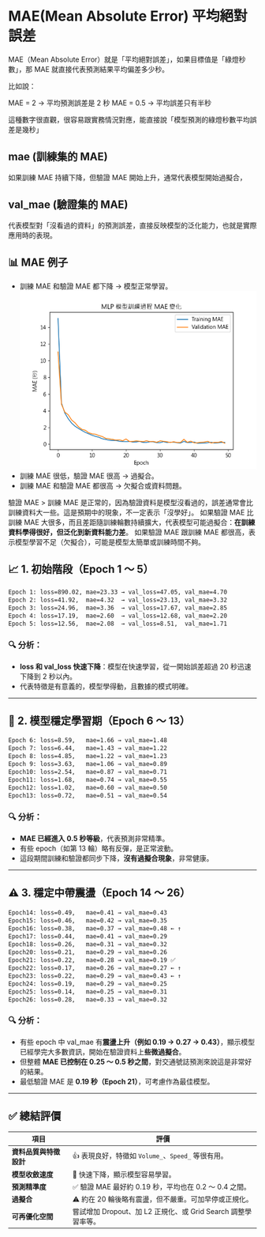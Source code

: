 # MAE(Mean Absolute Error) 平均絕對誤差

MAE（Mean Absolute Error）就是「平均絕對誤差」，如果目標值是「綠燈秒數」，那 MAE 就直接代表預測結果平均偏差多少秒。

比如說：

MAE = 2 → 平均預測誤差是 2 秒
MAE = 0.5 → 平均誤差只有半秒

這種數字很直觀，很容易跟實務情況對應，能直接說「模型預測的綠燈秒數平均誤差是幾秒」

## mae (訓練集的 MAE)

如果訓練 MAE 持續下降，但驗證 MAE 開始上升，通常代表模型開始過擬合，

## val_mae (驗證集的 MAE)

代表模型對「沒看過的資料」的預測誤差，直接反映模型的泛化能力，也就是實際應用時的表現。

## 📊 MAE 例子

- 訓練 MAE 和驗證 MAE 都下降 → 模型正常學習。
  ![alt text](images/image.png)
- 訓練 MAE 很低，驗證 MAE 很高 → 過擬合。
- 訓練 MAE 和驗證 MAE 都很高 → 欠擬合或資料問題。

驗證 MAE > 訓練 MAE 是正常的，因為驗證資料是模型沒看過的，誤差通常會比訓練資料大一些。這是預期中的現象，不一定表示「沒學好」。
如果驗證 MAE 比訓練 MAE 大很多，而且差距隨訓練輪數持續擴大，代表模型可能過擬合：**在訓練資料學得很好，但泛化到新資料能力差**。
如果驗證 MAE 跟訓練 MAE 都很高，表示模型學習不足（欠擬合），可能是模型太簡單或訓練時間不夠。

## 📈 1. 初始階段（Epoch 1 ～ 5）

```
Epoch 1: loss=890.02, mae=23.33 → val_loss=47.05, val_mae=4.70
Epoch 2: loss=41.92,  mae=4.32  → val_loss=23.13, val_mae=3.32
Epoch 3: loss=24.96,  mae=3.36  → val_loss=17.67, val_mae=2.85
Epoch 4: loss=17.19,  mae=2.60  → val_loss=12.68, val_mae=2.20
Epoch 5: loss=12.56,  mae=2.08  → val_loss=8.51,  val_mae=1.71
```

### 🔍 分析：

- **loss 和 val_loss 快速下降**：模型在快速學習，從一開始誤差超過 20 秒迅速下降到 2 秒以內。
- 代表特徵是有意義的，模型學得動，且數據的模式明確。

---

## 🧠 2. 模型穩定學習期（Epoch 6 ～ 13）

```
Epoch 6: loss=8.59,   mae=1.66 → val_mae=1.48
Epoch 7: loss=6.44,   mae=1.43 → val_mae=1.22
Epoch 8: loss=4.85,   mae=1.22 → val_mae=1.23
Epoch 9: loss=3.63,   mae=1.06 → val_mae=0.89
Epoch10: loss=2.54,   mae=0.87 → val_mae=0.71
Epoch11: loss=1.68,   mae=0.74 → val_mae=0.55
Epoch12: loss=1.02,   mae=0.60 → val_mae=0.50
Epoch13: loss=0.72,   mae=0.51 → val_mae=0.54
```

### 🔍 分析：

- **MAE 已經進入 0.5 秒等級**，代表預測非常精準。
- 有些 epoch（如第 13 輪）略有反彈，是正常波動。
- 這段期間訓練和驗證都同步下降，**沒有過擬合現象**，非常健康。

---

## ⚠️ 3. 穩定中帶震盪（Epoch 14 ～ 26）

```
Epoch14: loss=0.49,   mae=0.41 → val_mae=0.43
Epoch15: loss=0.46,   mae=0.42 → val_mae=0.35
Epoch16: loss=0.38,   mae=0.37 → val_mae=0.48 ← ↑
Epoch17: loss=0.44,   mae=0.41 → val_mae=0.29
Epoch18: loss=0.26,   mae=0.31 → val_mae=0.32
Epoch20: loss=0.21,   mae=0.29 → val_mae=0.26
Epoch21: loss=0.22,   mae=0.28 → val_mae=0.19 ✅
Epoch22: loss=0.17,   mae=0.26 → val_mae=0.27 ← ↑
Epoch23: loss=0.22,   mae=0.29 → val_mae=0.43 ← ↑
Epoch24: loss=0.19,   mae=0.29 → val_mae=0.25
Epoch25: loss=0.14,   mae=0.25 → val_mae=0.31
Epoch26: loss=0.28,   mae=0.33 → val_mae=0.32
```

### 🔍 分析：

- 有些 epoch 中 val_mae 有**震盪上升（例如 0.19 → 0.27 → 0.43）**，顯示模型已經學完大多數資訊，開始在驗證資料上**些微過擬合**。
- 但整體 **MAE 已控制在 0.25 ～ 0.5 秒之間**，對交通號誌預測來說這是非常好的結果。
- 最低驗證 MAE 是 **0.19 秒（Epoch 21）**，可考慮作為最佳模型。

---

## ✅ 總結評價

| 項目                   | 評價                                                          |
| ---------------------- | ------------------------------------------------------------- |
| **資料品質與特徵設計** | 👍 表現良好，特徵如 `Volume_`、`Speed_` 等很有用。            |
| **模型收斂速度**       | 🚀 快速下降，顯示模型容易學習。                               |
| **預測精準度**         | ✅ 驗證 MAE 最好約 0.19 秒，平均也在 0.2 ～ 0.4 之間。        |
| **過擬合**             | ⚠️ 約在 20 輪後略有震盪，但不嚴重。可加早停或正規化。         |
| **可再優化空間**       | 嘗試增加 Dropout、加 L2 正規化、或 Grid Search 調整學習率等。 |
